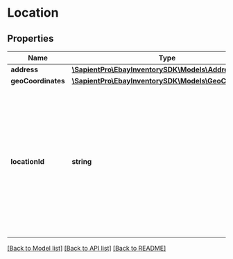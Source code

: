 # Location

## Properties
| Name               | Type                                                                        | Description                                                                                                                                                                                                                                                                                                                                                                                                                                                                                                        | Notes      |
|--------------------|-----------------------------------------------------------------------------|--------------------------------------------------------------------------------------------------------------------------------------------------------------------------------------------------------------------------------------------------------------------------------------------------------------------------------------------------------------------------------------------------------------------------------------------------------------------------------------------------------------------|------------|
| **address**        | [**\SapientPro\EbayInventorySDK\Models\Address**](Address.md)               |                                                                                                                                                                                                                                                                                                                                                                                                                                                                                                                    | [optional] |
| **geoCoordinates** | [**\SapientPro\EbayInventorySDK\Models\GeoCoordinates**](GeoCoordinates.md) |                                                                                                                                                                                                                                                                                                                                                                                                                                                                                                                    | [optional] |
| **locationId**     | **string**                                                                  | A unique eBay-assigned ID for the location. &lt;br&gt;&lt;br&gt; &lt;span class&#x3D;\&quot;tablenote\&quot;&gt; &lt;strong&gt;Note:&lt;/strong&gt; This field should not be confused with the seller-defined &lt;b&gt;merchantLocationKey&lt;/b&gt; value. It is the &lt;b&gt;merchantLocationKey&lt;/b&gt; value which is used to identify an inventory location when working with inventory location API calls. The &lt;strong&gt;locationId&lt;/strong&gt; value is only used internally by eBay.&lt;/span&gt; | [optional] |

[[Back to Model list]](../../README.md#documentation-for-models) [[Back to API list]](../../README.md#documentation-for-api-endpoints) [[Back to README]](../../README.md)

